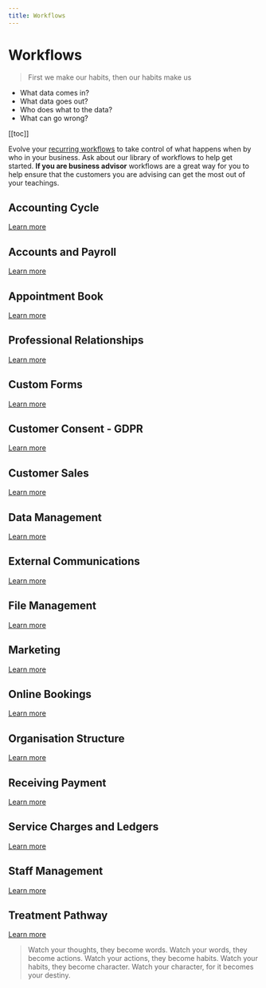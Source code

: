 ```yaml
---
title: Workflows
---
```


# Workflows

> First we make our habits, then our habits make us

- What data comes in?
- What data goes out?
- Who does what to the data?
- What can go wrong?

[[toc]]

Evolve your [recurring workflows](./staff-management/how-to-create-recurring-workflows/) to take control of what happens when by who in your business. Ask about our library of workflows to help get started. **If you are business advisor** workflows are a great way for you to help ensure that the customers you are advising can get the most out of your teachings.

## Accounting Cycle

[Learn more](./accounting/)

## Accounts and Payroll

[Learn more](./accounts-and-payroll/)

## Appointment Book

[Learn more](./appointment-book/)

## Professional Relationships

[Learn more](./professional-relationships/)

## Custom Forms

[Learn more](./custom-forms/)

## Customer Consent - GDPR

[Learn more](./customer-sales/)

## Customer Sales

[Learn more](./customer-sales/)

## Data Management

[Learn more](./data-management/)

## External Communications

[Learn more](./external-communications/)

## File Management

[Learn more](./file-management/)

## Marketing

[Learn more](./marketing/)

## Online Bookings

[Learn more](./online-booking/)

## Organisation Structure

[Learn more](./organisation-structure/)

## Receiving Payment

[Learn more](./recieving-payment/)

## Service Charges and Ledgers

[Learn more](./service-charges-and-ledgers/)

## Staff Management

[Learn more](./staff-management/)

## Treatment Pathway

[Learn more](./treatment-pathway/)

> Watch your thoughts, they become words. Watch your words, they become actions. Watch your actions, they become habits. Watch your habits, they become character. Watch your character, for it becomes your destiny.
